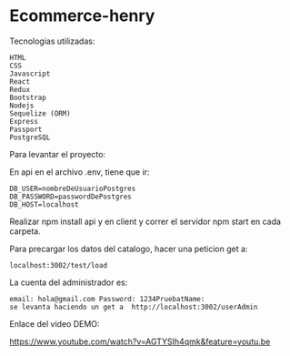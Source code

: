 # Ecommerce-henry

Tecnologias utilizadas:

	HTML
	CSS
	Javascript
	React
	Redux
	Bootstrap
	Nodejs
	Sequelize (ORM)
	Express
	Passport
	PostgreSQL

Para levantar el proyecto: 

En api en el archivo .env, tiene que ir:
	
	DB_USER=nombreDeUsuarioPostgres
	DB_PASSWORD=passwordDePostgres
	DB_HOST=localhost


Realizar npm install api y en client y correr el servidor npm start en cada carpeta.

Para precargar los datos del catalogo, hacer una peticion get a:
	
	localhost:3002/test/load

La cuenta del administrador es:
	
	email: hola@gmail.com Password: 1234PruebatName:	
	se levanta haciendo un get a  http://localhost:3002/userAdmin
	

Enlace del video DEMO:
	
https://www.youtube.com/watch?v=AGTYSIh4qmk&feature=youtu.be
